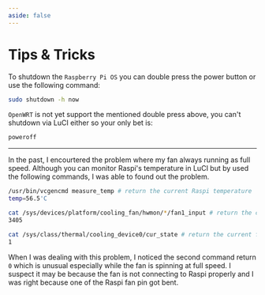 ```yaml
---
aside: false
---
```


# Tips & Tricks

To shutdown the `Raspberry Pi OS` you can double press the power button or use the following command:
```sh
sudo shutdown -h now
```

`OpenWRT` is not yet support the mentioned double press above, you can't shutdown via LuCI either so your only bet is:
```sh
poweroff
```
---

In the past, I encourtered the problem where my fan always running as full speed. Although you can monitor Raspi's temperature in LuCI but by used the following commands, I was able to found out the problem.
```sh
/usr/bin/vcgencmd measure_temp # return the current Raspi temperature
temp=56.5'C
```
```sh
cat /sys/devices/platform/cooling_fan/hwmon/*/fan1_input # return the current fan speed
3405
```
```sh
cat /sys/class/thermal/cooling_device0/cur_state # return the current fan state, usually, the highest state is 4
1
```
When I was dealing with this problem, I noticed the second command return `0` which is unusual especially while the fan is spinning at full speed. I suspect it may be because the fan is not connecting to Raspi properly and I was right because one of the Raspi fan pin got bent.